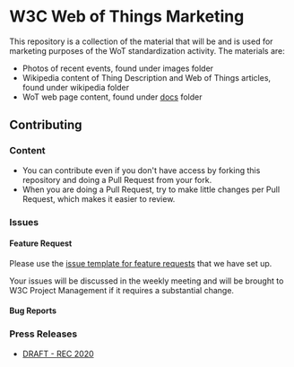 # W3C Web of Things Marketing

This repository is a collection of the material that will be and is used for marketing purposes of the WoT standardization activity. The materials are:

- Photos of recent events, found under images folder
- Wikipedia content of Thing Description and Web of Things articles, found under wikipedia folder
- WoT web page content, found under [docs](/docs) folder


## Contributing

### Content

* You can contribute even if you don't have access by forking this repository and doing a Pull Request from your fork.
* When you are doing a Pull Request, try to make little changes per Pull Request, which makes it easier to review.

### Issues

#### Feature Request

Please use the [issue template for feature requests](feature-issueTemplate.md) that we have set up.

Your issues will be discussed in the weekly meeting and will be brought to W3C Project Management if it requires a substantial change.

#### Bug Reports

### Press Releases
* [DRAFT - REC 2020](https://cdn.statically.io/gh/w3c/wot-marketing/65ebf830/docs/pressrelease-wot-rec.html?env=dev)

